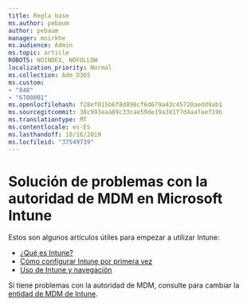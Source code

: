 ```yaml
---
title: Regla base
ms.author: pebaum
author: pebaum
manager: mnirkhe
ms.audience: Admin
ms.topic: article
ROBOTS: NOINDEX, NOFOLLOW
localization_priority: Normal
ms.collection: Adm_O365
ms.custom:
- "848"
- "6700001"
ms.openlocfilehash: f28ef015b6f8d890cf6d679a43c45720aedd9ab1
ms.sourcegitcommit: 38c993eaa89c33cae59de19a381f7d4aafaef19b
ms.translationtype: MT
ms.contentlocale: es-ES
ms.lasthandoff: 10/16/2019
ms.locfileid: "37549739"
---
```

# <a name="troubleshoot-issues-with-mdm-authority-in-microsoft-intune"></a>Solución de problemas con la autoridad de MDM en Microsoft Intune

Estos son algunos artículos útiles para empezar a utilizar Intune:

- [¿Qué es Intune?](https://docs.microsoft.com/intune/what-is-intune)
- [Cómo configurar Intune por primera vez](https://docs.microsoft.com/intune/setup-steps)
- [Uso de Intune y navegación](https://docs.microsoft.com/intune/tutorial-walkthrough-intune-portal)

Si tiene problemas con la autoridad de MDM, consulte para cambiar la [entidad de MDM de Intune](https://docs.microsoft.com/alchemyinsights/change-mdm-authority).